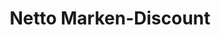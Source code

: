 ---
title: "Netto Marken-Discount"
url: /kaiserslautern/netto-marken-discount-carl-euler-strasse/
shop: Supermarkt
---